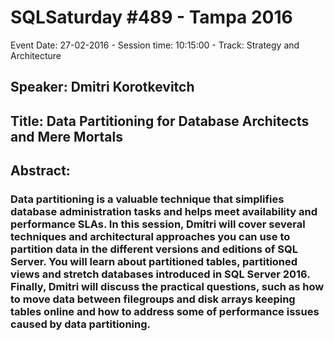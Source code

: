 # SQLSaturday #489 - Tampa 2016
Event Date: 27-02-2016 - Session time: 10:15:00 - Track: Strategy and Architecture
## Speaker: Dmitri Korotkevitch
## Title: Data Partitioning for Database Architects and Mere Mortals
## Abstract:
### Data partitioning is a valuable technique that simplifies database administration tasks and helps meet availability and performance SLAs. In this session, Dmitri will cover several techniques and architectural approaches you can use to partition data in the different versions and editions of SQL Server. You will learn about partitioned tables, partitioned views and stretch databases introduced in SQL Server 2016. Finally, Dmitri will discuss the practical questions, such as how to move data between filegroups and disk arrays keeping tables online and how to address some of performance issues caused by data partitioning.  

